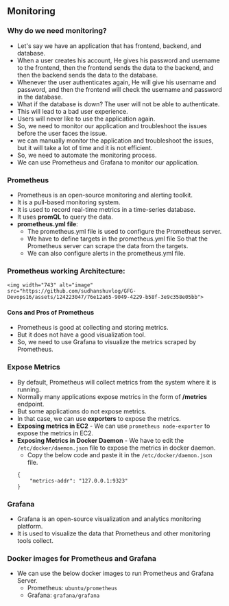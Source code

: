 ## Monitoring

### Why do we need monitoring?

- Let's say we have an application that has frontend, backend, and database.
- When a user creates his account, He gives his password and username to the frontend, then the frontend sends the data to the backend, and then the backend sends the data to the database.
- Whenever the user authenticates again, He will give his username and password, and then the frontend will check the username and password in the database.
- What if the database is down? The user will not be able to authenticate.
- This will lead to a bad user experience.
- Users will never like to use the application again.
- So, we need to monitor our application and troubleshoot the issues before the user faces the issue.
- we can manually monitor the application and troubleshoot the issues, but it will take a lot of time and it is not efficient.
- So, we need to automate the monitoring process.
- We can use Prometheus and Grafana to monitor our application.

### Prometheus

- Prometheus is an open-source monitoring and alerting toolkit.
- It is a pull-based monitoring system.
- It is used to record real-time metrics in a time-series database.
- It uses **promQL** to query the data.
- **prometheus.yml file**:
    - The prometheus.yml file is used to configure the Prometheus server.
    - We have to define targets in the prometheus.yml file So that the Prometheus server can scrape the data from the targets.
    - We can also configure alerts in the prometheus.yml file.
    
### Prometheus working Architecture:
    <img width="743" alt="image" src="https://github.com/sudhanshuvlog/GFG-Devops16/assets/124223047/76e12a65-9049-4229-b58f-3e9c358e05bb">

    
#### Cons and Pros of Prometheus

- Prometheus is good at collecting and storing metrics.
- But it does not have a good visualization tool.
- So, we need to use Grafana to visualize the metrics scraped by Prometheus.

### Expose Metrics

- By default, Prometheus will collect metrics from the system where it is running.
- Normally many applications expose metrics in the form of **/metrics** endpoint.
- But some applications do not expose metrics.
- In that case, we can use **exporters** to expose the metrics.
- **Exposing metrics in EC2** - We can use ```prometheus node-exporter``` to expose the metrics in EC2.
- **Exposing Metrics in Docker Daemon** - We have to edit the ```/etc/docker/daemon.json``` file to expose the metrics in docker daemon.
    - Copy the below code and paste it in the ```/etc/docker/daemon.json``` file.
    ```
    {
        "metrics-addr": "127.0.0.1:9323"
    }

### Grafana

- Grafana is an open-source visualization and analytics monitoring platform.
- It is used to visualize the data that Prometheus and other monitoring tools collect.

### Docker images for Prometheus and Grafana

- We can use the below docker images to run Prometheus and Grafana Server.
    - Prometheus: ```ubuntu/prometheus```
    - Grafana: ```grafana/grafana```
